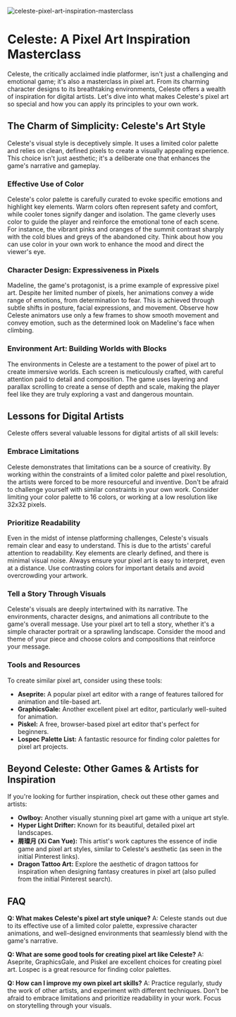 ![celeste-pixel-art-inspiration-masterclass](https://images.pexels.com/photos/18920008/pexels-photo-18920008.jpeg?auto=compress&cs=tinysrgb&fit=crop&h=627&w=1200)

# Celeste: A Pixel Art Inspiration Masterclass

Celeste, the critically acclaimed indie platformer, isn't just a challenging and emotional game; it's also a masterclass in pixel art. From its charming character designs to its breathtaking environments, Celeste offers a wealth of inspiration for digital artists. Let's dive into what makes Celeste's pixel art so special and how you can apply its principles to your own work.

## The Charm of Simplicity: Celeste's Art Style

Celeste's visual style is deceptively simple. It uses a limited color palette and relies on clean, defined pixels to create a visually appealing experience. This choice isn't just aesthetic; it's a deliberate one that enhances the game's narrative and gameplay.

### Effective Use of Color

Celeste's color palette is carefully curated to evoke specific emotions and highlight key elements. Warm colors often represent safety and comfort, while cooler tones signify danger and isolation. The game cleverly uses color to guide the player and reinforce the emotional tone of each scene. For instance, the vibrant pinks and oranges of the summit contrast sharply with the cold blues and greys of the abandoned city. Think about how you can use color in your own work to enhance the mood and direct the viewer's eye.

### Character Design: Expressiveness in Pixels

Madeline, the game's protagonist, is a prime example of expressive pixel art. Despite her limited number of pixels, her animations convey a wide range of emotions, from determination to fear. This is achieved through subtle shifts in posture, facial expressions, and movement. Observe how Celeste animators use only a few frames to show smooth movement and convey emotion, such as the determined look on Madeline's face when climbing.

### Environment Art: Building Worlds with Blocks

The environments in Celeste are a testament to the power of pixel art to create immersive worlds. Each screen is meticulously crafted, with careful attention paid to detail and composition. The game uses layering and parallax scrolling to create a sense of depth and scale, making the player feel like they are truly exploring a vast and dangerous mountain.

## Lessons for Digital Artists

Celeste offers several valuable lessons for digital artists of all skill levels:

### Embrace Limitations

Celeste demonstrates that limitations can be a source of creativity. By working within the constraints of a limited color palette and pixel resolution, the artists were forced to be more resourceful and inventive. Don't be afraid to challenge yourself with similar constraints in your own work. Consider limiting your color palette to 16 colors, or working at a low resolution like 32x32 pixels.

### Prioritize Readability

Even in the midst of intense platforming challenges, Celeste's visuals remain clear and easy to understand. This is due to the artists' careful attention to readability. Key elements are clearly defined, and there is minimal visual noise. Always ensure your pixel art is easy to interpret, even at a distance. Use contrasting colors for important details and avoid overcrowding your artwork.

### Tell a Story Through Visuals

Celeste's visuals are deeply intertwined with its narrative. The environments, character designs, and animations all contribute to the game's overall message. Use your pixel art to tell a story, whether it's a simple character portrait or a sprawling landscape. Consider the mood and theme of your piece and choose colors and compositions that reinforce your message.

### Tools and Resources

To create similar pixel art, consider using these tools:
*   **Aseprite:** A popular pixel art editor with a range of features tailored for animation and tile-based art.
*   **GraphicsGale:** Another excellent pixel art editor, particularly well-suited for animation.
*   **Piskel:** A free, browser-based pixel art editor that's perfect for beginners.
*   **Lospec Palette List:** A fantastic resource for finding color palettes for pixel art projects.

## Beyond Celeste: Other Games & Artists for Inspiration

If you're looking for further inspiration, check out these other games and artists:

*   **Owlboy:** Another visually stunning pixel art game with a unique art style.
*   **Hyper Light Drifter:** Known for its beautiful, detailed pixel art landscapes.
*   **屑璨月 (Xi Can Yue):** This artist's work captures the essence of indie game and pixel art styles, similar to Celeste's aesthetic (as seen in the initial Pinterest links).
*   **Dragon Tattoo Art:** Explore the aesthetic of dragon tattoos for inspiration when designing fantasy creatures in pixel art (also pulled from the initial Pinterest search).

## FAQ

**Q: What makes Celeste's pixel art style unique?**
A: Celeste stands out due to its effective use of a limited color palette, expressive character animations, and well-designed environments that seamlessly blend with the game's narrative.

**Q: What are some good tools for creating pixel art like Celeste?**
A: Aseprite, GraphicsGale, and Piskel are excellent choices for creating pixel art. Lospec is a great resource for finding color palettes.

**Q: How can I improve my own pixel art skills?**
A: Practice regularly, study the work of other artists, and experiment with different techniques. Don't be afraid to embrace limitations and prioritize readability in your work. Focus on storytelling through your visuals.
